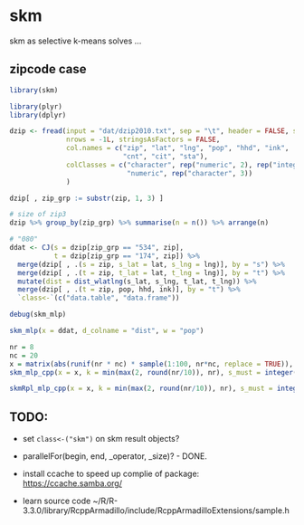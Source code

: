 <!-- README.md is generated from README.Rmd. Please edit that file -->
skm
===

skm as selective k-means solves ...

zipcode case
------------

``` r
library(skm)

library(plyr)
library(dplyr)

dzip <- fread(input = "dat/dzip2010.txt", sep = "\t", header = FALSE, skip = 0L,
              nrows = -1L, stringsAsFactors = FALSE, 
              col.names = c("zip", "lat", "lng", "pop", "hhd", "ink", 
                            "cnt", "cit", "sta"),
              colClasses = c("character", rep("numeric", 2), rep("integer", 2), 
                             "numeric", rep("character", 3))
              )

dzip[ , zip_grp := substr(zip, 1, 3) ]

# size of zip3
dzip %>% group_by(zip_grp) %>% summarise(n = n()) %>% arrange(n)

# "080"
ddat <- CJ(s = dzip[zip_grp == "534", zip],
           t = dzip[zip_grp == "174", zip]) %>%
  merge(dzip[ , .(s = zip, s_lat = lat, s_lng = lng)], by = "s") %>%
  merge(dzip[ , .(t = zip, t_lat = lat, t_lng = lng)], by = "t") %>%
  mutate(dist = dist_wlatlng(s_lat, s_lng, t_lat, t_lng)) %>%
  merge(dzip[ , .(t = zip, pop, hhd, ink)], by = "t") %>%
  `class<-`(c("data.table", "data.frame"))

debug(skm_mlp)

skm_mlp(x = ddat, d_colname = "dist", w = "pop")

nr = 8
nc = 20
x = matrix(abs(runif(nr * nc) * sample(1:100, nr*nc, replace = TRUE)), nr, nc)
skm_mlp_cpp(x = x, k = min(max(2, round(nr/10)), nr), s_must = integer(0L), max_it = 100L, max_at = 20L)

skmRpl_mlp_cpp(x = x, k = min(max(2, round(nr/10)), nr), s_must = integer(0L), max_it = 100L, max_at = 20L, skmRpl_GS = 10L)
```

TODO:
-----

-   set `class<-("skm")` on skm result objects?

-   parallelFor(begin, end, \_operator, \_size)? - DONE.

-   install ccache to speed up complie of package: <https://ccache.samba.org/>

-   learn source code ~/R/R-3.3.0/library/RcppArmadillo/include/RcppArmadilloExtensions/sample.h
